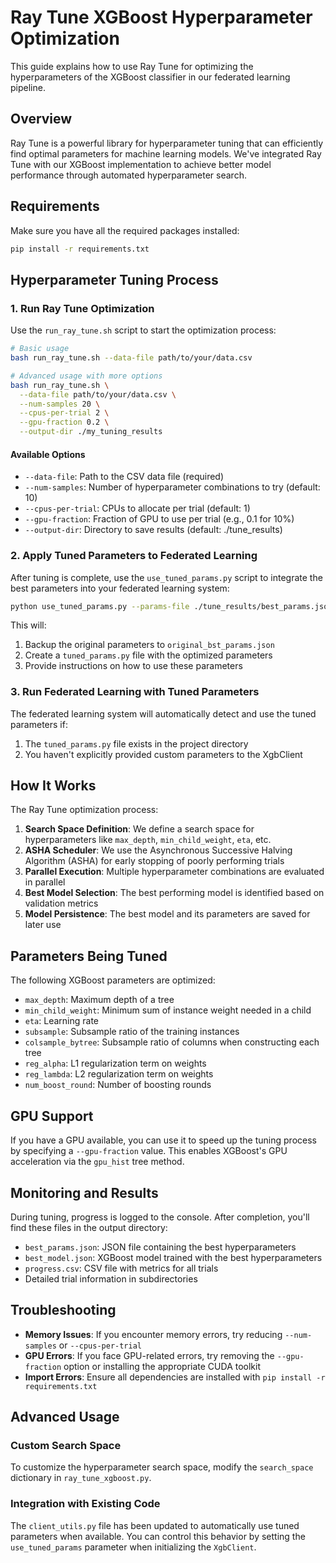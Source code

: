 # Ray Tune XGBoost Hyperparameter Optimization

This guide explains how to use Ray Tune for optimizing the hyperparameters of the XGBoost classifier in our federated learning pipeline.

## Overview

Ray Tune is a powerful library for hyperparameter tuning that can efficiently find optimal parameters for machine learning models. We've integrated Ray Tune with our XGBoost implementation to achieve better model performance through automated hyperparameter search.

## Requirements

Make sure you have all the required packages installed:

```bash
pip install -r requirements.txt
```

## Hyperparameter Tuning Process

### 1. Run Ray Tune Optimization

Use the `run_ray_tune.sh` script to start the optimization process:

```bash
# Basic usage
bash run_ray_tune.sh --data-file path/to/your/data.csv

# Advanced usage with more options
bash run_ray_tune.sh \
  --data-file path/to/your/data.csv \
  --num-samples 20 \
  --cpus-per-trial 2 \
  --gpu-fraction 0.2 \
  --output-dir ./my_tuning_results
```

#### Available Options

- `--data-file`: Path to the CSV data file (required)
- `--num-samples`: Number of hyperparameter combinations to try (default: 10)
- `--cpus-per-trial`: CPUs to allocate per trial (default: 1)
- `--gpu-fraction`: Fraction of GPU to use per trial (e.g., 0.1 for 10%)
- `--output-dir`: Directory to save results (default: ./tune_results)

### 2. Apply Tuned Parameters to Federated Learning

After tuning is complete, use the `use_tuned_params.py` script to integrate the best parameters into your federated learning system:

```bash
python use_tuned_params.py --params-file ./tune_results/best_params.json
```

This will:
1. Backup the original parameters to `original_bst_params.json`
2. Create a `tuned_params.py` file with the optimized parameters
3. Provide instructions on how to use these parameters

### 3. Run Federated Learning with Tuned Parameters

The federated learning system will automatically detect and use the tuned parameters if:

1. The `tuned_params.py` file exists in the project directory
2. You haven't explicitly provided custom parameters to the XgbClient

## How It Works

The Ray Tune optimization process:

1. **Search Space Definition**: We define a search space for hyperparameters like `max_depth`, `min_child_weight`, `eta`, etc.
2. **ASHA Scheduler**: We use the Asynchronous Successive Halving Algorithm (ASHA) for early stopping of poorly performing trials
3. **Parallel Execution**: Multiple hyperparameter combinations are evaluated in parallel
4. **Best Model Selection**: The best performing model is identified based on validation metrics
5. **Model Persistence**: The best model and its parameters are saved for later use

## Parameters Being Tuned

The following XGBoost parameters are optimized:

- `max_depth`: Maximum depth of a tree
- `min_child_weight`: Minimum sum of instance weight needed in a child
- `eta`: Learning rate
- `subsample`: Subsample ratio of the training instances
- `colsample_bytree`: Subsample ratio of columns when constructing each tree
- `reg_alpha`: L1 regularization term on weights
- `reg_lambda`: L2 regularization term on weights
- `num_boost_round`: Number of boosting rounds

## GPU Support

If you have a GPU available, you can use it to speed up the tuning process by specifying a `--gpu-fraction` value. This enables XGBoost's GPU acceleration via the `gpu_hist` tree method.

## Monitoring and Results

During tuning, progress is logged to the console. After completion, you'll find these files in the output directory:

- `best_params.json`: JSON file containing the best hyperparameters
- `best_model.json`: XGBoost model trained with the best hyperparameters
- `progress.csv`: CSV file with metrics for all trials
- Detailed trial information in subdirectories

## Troubleshooting

- **Memory Issues**: If you encounter memory errors, try reducing `--num-samples` or `--cpus-per-trial`
- **GPU Errors**: If you face GPU-related errors, try removing the `--gpu-fraction` option or installing the appropriate CUDA toolkit
- **Import Errors**: Ensure all dependencies are installed with `pip install -r requirements.txt`

## Advanced Usage

### Custom Search Space

To customize the hyperparameter search space, modify the `search_space` dictionary in `ray_tune_xgboost.py`.

### Integration with Existing Code

The `client_utils.py` file has been updated to automatically use tuned parameters when available. You can control this behavior by setting the `use_tuned_params` parameter when initializing the `XgbClient`. 